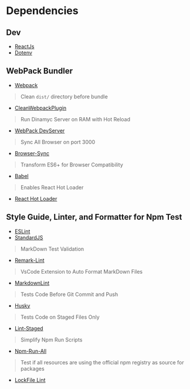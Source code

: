 # Dependencies

## Dev

* [ReactJs](https://reactjs.org/)
* [Dotenv](https://www.npmjs.com/package/dotenv)

## WebPack Bundler

* [Webpack](https://webpack.js.org/)

> Clean ```dist/``` directory before bundle

* [CleanWebpackPlugin](https://www.npmjs.com/package/clean-webpack-plugin)

> Run Dinamyc Server on RAM with Hot Reload

* [WebPack DevServer](https://webpack.js.org/configuration/dev-server/)

> Sync All Browser on port 3000

* [Browser-Sync](https://www.browsersync.io/)

> Transform ES6+ for Browser Compatibility

* [Babel](https://babeljs.io/)

> Enables React Hot Loader

* [React Hot Loader](http://gaearon.github.io/react-hot-loader/)

## Style Guide, Linter, and Formatter for Npm Test

* [ESLint](https://eslint.org/)
* [StandardJS](https://standardjs.com/)

> MarkDown Test Validation

* [Remark-Lint](https://www.npmjs.com/package/remark-lint)

> VsCode Extension to Auto Format MarkDown Files

* [MarkdownLint](https://marketplace.visualstudio.com/items?itemName=DavidAnson.vscode-markdownlint)

> Tests Code Before Git Commit and Push

* [Husky](https://www.npmjs.com/package/husky)

> Tests Code on Staged Files Only

* [Lint-Staged](https://www.npmjs.com/package/lint-staged)

> Simplify Npm Run Scripts

* [Npm-Run-All](https://www.npmjs.com/package/npm-run-all)

> Test if all resources are using the official npm registry as source for
> packages

* [LockFile Lint](https://www.npmjs.com/package/lockfile-lint)
